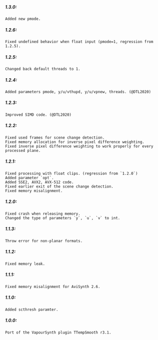 ##### 1.3.0:
    Added new pmode.

##### 1.2.6:
    Fixed undefined behavior when float input (pmode=1, regression from 1.2.5).

##### 1.2.5:
    Changed back default threads to 1.

##### 1.2.4:
    Added parameters pmode, y/u/vthupd, y/u/vpnew, threads. (@DTL2020)

##### 1.2.3:
    Improved SIMD code. (@DTL2020)

##### 1.2.2:
    Fixed used frames for scene change detection.
    Fixed memory allocation for inverse pixel difference weighting.
    Fixed inverse pixel difference weighting to work properly for every processed plane.

##### 1.2.1:
    Fixed processing with float clips. (regression from `1.2.0`)
    Added parameter `opt`.
    Added SSE2, AVX2, AVX-512 code.
    Fixed earlier exit of the scene change detection.
    Fixed memory misalignment.

##### 1.2.0:
    Fixed crash when releasing memory.
    Changed the type of parameters `y`, `u`, `v` to int.

##### 1.1.3:
    Throw error for non-planar formats.

##### 1.1.2:
    Fixed memory leak.

##### 1.1.1:
    Fixed memory misalignment for AviSynth 2.6.

##### 1.1.0:
    Added scthresh paramter.

##### 1.0.0:
    Port of the VapourSynth plugin TTempSmooth r3.1.
